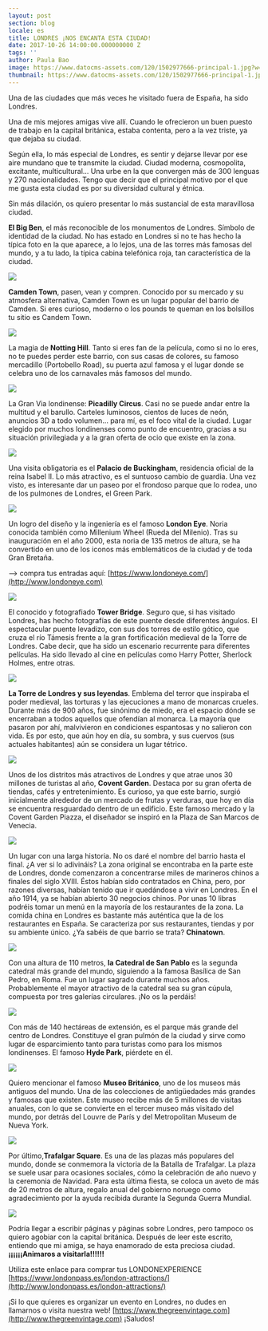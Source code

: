 ```yaml
---
layout: post
section: blog
locale: es
title: LONDRES ¡NOS ENCANTA ESTA CIUDAD!
date: 2017-10-26 14:00:00.000000000 Z
tags: ''
author: Paula Bao
image: https://www.datocms-assets.com/120/1502977666-principal-1.jpg?w=1024&fm=jpg
thumbnail: https://www.datocms-assets.com/120/1502977666-principal-1.jpg?w=105&fm=jpg
---
```


Una de las ciudades que más veces he visitado fuera de España, ha sido Londres. 

Una de mis mejores amigas vive allí. Cuando le ofrecieron un buen puesto de trabajo en la capital británica, estaba contenta, pero a la vez triste, ya que dejaba su ciudad. 

Según ella, lo más especial de Londres, es sentir y dejarse llevar por ese aire mundano que te transmite la ciudad. Ciudad moderna, cosmopolita, excitante, multicultural… Una urbe en la que convergen más de 300 lenguas y 270 nacionalidades. Tengo que decir que el principal motivo por el que me gusta esta ciudad es por su diversidad cultural y étnica.

Sin más dilación, os quiero presentar lo más sustancial de esta maravillosa ciudad.

<!--more-->

**El Big Ben**, el más reconocible de los monumentos de Londres. Símbolo de identidad de la ciudad. 
No has estado en Londres si no te has hecho la típica foto en la que aparece, a lo lejos, una de las torres más famosas del mundo, y a tu lado, la típica cabina telefónica roja, tan característica de la ciudad. 

![](https://www.datocms-assets.com/120/1502978706-15.jpg)


**Camden Town**, pasen, vean y compren. Conocido por su mercado y su atmosfera alternativa, Camden Town es un lugar popular del barrio de Camden. Si eres curioso, moderno o los pounds te queman en los bolsillos tu sitio es Candem Town.

![](https://www.datocms-assets.com/120/1502977856-2-1.jpg)

La magia de **Notting Hill**. Tanto si eres fan de la película, como si no lo eres, no te puedes perder este barrio, con sus casas de colores, su famoso mercadillo (Portobello Road), su puerta azul famosa y el lugar donde se celebra uno de los carnavales más famosos del mundo. 

![](https://www.datocms-assets.com/120/1502977874-3.jpg)

La Gran Via londinense: **Picadilly Circus**. Casi no se puede andar entre la multitud y el barullo. Carteles luminosos, cientos de luces de neón, anuncios 3D a todo volumen… para mí, es el foco vital de la ciudad. Lugar elegido por muchos londinenses como punto de encuentro, gracias a su situación privilegiada y a la gran oferta de ocio que existe en la zona. 

![](https://www.datocms-assets.com/120/1502977879-4.jpg)

Una visita obligatoria es el **Palacio de Buckingham**, residencia oficial de la reina Isabel II. Lo más atractivo, es el suntuoso cambio de guardia. Una vez visto, es interesante dar un paseo por el frondoso parque que lo rodea, uno de los pulmones de Londres, el Green Park. 

![](https://www.datocms-assets.com/120/1502977916-5.jpg)

Un logro del diseño y la ingeniería es el famoso **London Eye**. Noria conocida también como Millenium Wheel (Rueda del Milenio). Tras su inauguración en el año 2000, esta noria de 135 metros de altura, se ha convertido en uno de los iconos más emblemáticos de la ciudad y de toda Gran Bretaña.

--> compra tus entradas aquí: [https://www.londoneye.com/](http://www.londoneye.com)

![](https://www.datocms-assets.com/120/1502977921-6.jpg)

El conocido y fotografiado **Tower Bridge**. Seguro que, si has visitado Londres, has hecho fotografías de este puente desde diferentes ángulos. El espectacular puente levadizo, con sus dos torres de estilo gótico, que cruza el río Támesis frente a la gran fortificación medieval de la Torre de Londres. Cabe decir, que ha sido un escenario recurrente para diferentes películas. Ha sido llevado al cine en películas como Harry Potter, Sherlock Holmes, entre otras. 

![](https://www.datocms-assets.com/120/1502977923-7-1.jpg)

**La Torre de Londres y sus leyendas**. Emblema del terror que inspiraba el poder medieval, las torturas y las ejecuciones a mano de monarcas crueles. Durante más de 900 años, fue sinónimo de miedo, era el espacio dónde se encerraban a todos aquellos que ofendían al monarca. La mayoría que pasaron por ahí, malvivieron en condiciones espantosas y no salieron con vida. Es por esto, que aún hoy en día, su sombra, y sus cuervos (sus actuales habitantes) aún se considera un lugar tétrico.  

![](https://www.datocms-assets.com/120/1502977950-8-1.jpg)

Unos de los distritos más atractivos de Londres y que atrae unos 30 millones de turistas al año, **Covent Garden**. Destaca por su gran oferta de tiendas, cafés y entretenimiento. Es curioso, ya que este barrio, surgió inicialmente alrededor de un mercado de frutas y verduras, que hoy en día se encuentra resguardado dentro de un edificio. Este famoso mercado y la Covent Garden Piazza, el diseñador se inspiró en la Plaza de San Marcos de Venecia. 

![](https://www.datocms-assets.com/120/1502977953-9.jpg)

Un lugar con una larga historia. No os daré el nombre del barrio hasta el final.  ¿A ver si lo adivináis? La zona original se encontraba en la parte este de Londres, donde comenzaron a concentrarse miles de marineros chinos a finales del siglo XVIII. Éstos habían sido contratados en China, pero, por razones diversas, habían tenido que ir quedándose a vivir en Londres. En el año 1914, ya se habían abierto 30 negocios chinos. Por unas 10 libras podréis tomar un menú en la mayoría de los restaurantes de la zona. La comida china en Londres es bastante más auténtica que la de los restaurantes en España. Se caracteriza por sus restaurantes, tiendas y por su ambiente único. ¿Ya sabéis de que barrio se trata? **Chinatown**.

![](https://www.datocms-assets.com/120/1502977955-10-1.jpg)

Con una altura de 110 metros, **la Catedral de San Pablo** es la segunda catedral más grande del mundo, siguiendo a la famosa Basílica de San Pedro, en Roma.  Fue un lugar sagrado durante muchos años. Probablemente el mayor atractivo de la catedral sea su gran cúpula, compuesta por tres galerías circulares. ¡No os la perdáis!

![](https://www.datocms-assets.com/120/1502977990-11.jpg)

Con más de 140 hectáreas de extensión, es el parque más grande del centro de Londres. Constituye el gran pulmón de la ciudad y sirve como lugar de esparcimiento tanto para turistas como para los mismos londinenses. El famoso **Hyde Park**, piérdete en él. 

![](https://www.datocms-assets.com/120/1502977992-12-1.jpg)

Quiero mencionar el famoso **Museo Británico**, uno de los museos más antiguos del mundo. Una de las colecciones de antigüedades más grandes y famosas que existen. Este museo recibe más de 5 millones de visitas anuales, con lo que se convierte en el tercer museo más visitado del mundo, por detrás del Louvre de París y del Metropolitan Museum de Nueva York. 

![](https://www.datocms-assets.com/120/1502977994-13.jpg)

Por último,**Trafalgar Square**. Es una de las plazas más populares del mundo, donde se conmemora la victoria de la Batalla de Trafalgar.  La plaza se suele usar para ocasiones sociales, cómo la celebración de año nuevo y la ceremonia de Navidad. Para esta última fiesta, se coloca un aveto de más de 20 metros de altura, regalo anual del gobierno noruego como agradecimiento por la ayuda recibida durante la Segunda Guerra Mundial.  

![](https://www.datocms-assets.com/120/1502977996-14.jpg)

Podría llegar a escribir páginas y páginas sobre Londres, pero tampoco os quiero agobiar con la capital británica. Después de leer este escrito, entiendo que mi amiga, se haya enamorado de esta preciosa ciudad. 
**¡¡¡¡¡¡Animaros a visitarla!!!!!!**

Utiliza este enlace para comprar tus LONDONEXPERIENCE
[https://www.londonpass.es/london-attractions/](http://www.londonpass.es/london-attractions/)

¡Si lo que quieres es organizar un evento en Londres, no dudes en llamarnos o visita nuestra web!
[https://www.thegreenvintage.com](http://www.thegreenvintage.com)
¡Saludos!

 
